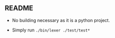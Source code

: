 ## README

* No building necessary as it is a python project.

* Simply run `./bin/lexer ./test/test*`
